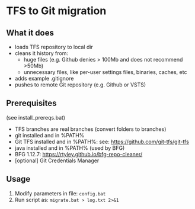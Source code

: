 # TFS to Git migration

## What it does
- loads TFS repository to local dir
- cleans it history from:
  - huge files (e.g. Github denies > 100Mb and does not recommend >50Mb)
  - unnecessary files, like per-user settings files, binaries, caches, etc
- adds example .gitignore
- pushes to remote Git repository (e.g. Github or VSTS)

## Prerequisites
(see install_prereqs.bat)
- TFS branches are real branches (convert folders to branches)
- git installed and in %PATH%
- Git TFS installed and in %PATH%: see: https://github.com/git-tfs/git-tfs
- java installed and in %PATH% (used by BFG)
- BFG 1.12.7: https://rtyley.github.io/bfg-repo-cleaner/
- [optional] Git Credentials Manager

## Usage
1. Modify parameters in file: ```config.bat```
2. Run script as: ```migrate.bat > log.txt 2>&1```
